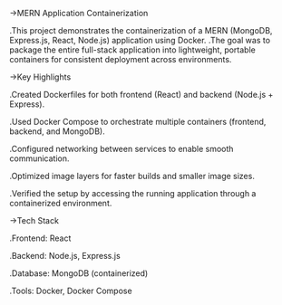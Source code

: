 ->MERN Application Containerization

.This project demonstrates the containerization of a MERN (MongoDB, Express.js, React, Node.js) application using Docker.
.The goal was to package the entire full-stack application into lightweight, portable containers for consistent deployment across environments.

 
->Key Highlights

.Created Dockerfiles for both frontend (React) and backend (Node.js + Express).

.Used Docker Compose to orchestrate multiple containers (frontend, backend, and MongoDB).

.Configured networking between services to enable smooth communication.

.Optimized image layers for faster builds and smaller image sizes.

.Verified the setup by accessing the running application through a containerized environment.

->Tech Stack

.Frontend: React

.Backend: Node.js, Express.js

.Database: MongoDB (containerized)

.Tools: Docker, Docker Compose
